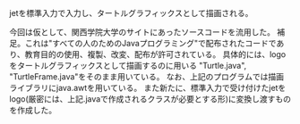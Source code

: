 <p>jetを標準入力で入力し、タートルグラフィックスとして描画される。</p>
今回は仮として、関西学院大学のサイトにあったソースコードを流用した。
補足。これは"すべての人のためのJavaプログラミング"で配布されたコードであり、教育目的の使用、複製、改変、配布が許可されている。
具体的には、logoをタートルグラフィックスとして描画するのに用いる "Turtle.java", "TurtleFrame.java"をそのまま用いている。
なお、上記のプログラムでは描画ライブラリにjava.awtを用いている。
また新たに、標準入力で受け付けたjetをlogo(厳密には、上記.javaで作成されるクラスが必要とする形)に変換し渡すものを作成した。
